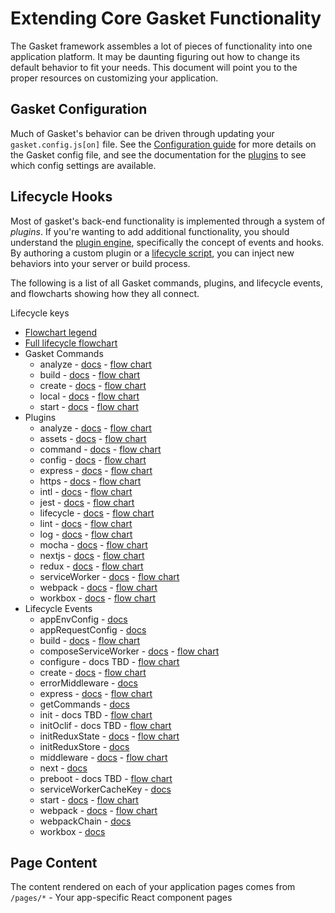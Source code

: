 # Extending Core Gasket Functionality

The Gasket framework assembles a lot of pieces of functionality into one
application platform. It may be daunting figuring out how to change its default
behavior to fit your needs. This document will point you to the proper resources
on customizing your application.

## Gasket Configuration

Much of Gasket's behavior can be driven through updating your
`gasket.config.js[on]` file. See the [Configuration guide] for more details on
the Gasket config file, and see the documentation for the [plugins] to see which
config settings are available.

<!--
    TBD: Create a unified table of all configuration settings so you don't have
    to hunt for what you need!
-->

## Lifecycle Hooks

Most of gasket's back-end functionality is implemented through a system of
_plugins_. If you're wanting to add additional functionality, you should
understand the [plugin engine], specifically the concept of events and hooks.
By authoring a custom plugin or a [lifecycle script], you can inject new
behaviors into your server or build process.

The following is a list of all Gasket commands, plugins, and lifecycle events,
and flowcharts showing how they all connect.

Lifecycle keys

<!-- Do not edit; run `npm run generate` to generate this content. -->
<!-- BEGIN_LIFECYCLE_AUTOGEN -->

* [Flowchart legend](../images/lifecycle/legend.svg)
* [Full lifecycle flowchart](../images/lifecycle/full.svg)
* Gasket Commands
  * analyze - [docs](https://github.com/godaddy/gasket/tree/master/packages/gasket-cli#gasket-analyze) - [flow chart](../images/lifecycle/commands/analyze.svg)
  * build - [docs](https://github.com/godaddy/gasket/tree/master/packages/gasket-cli#gasket-build) - [flow chart](../images/lifecycle/commands/build.svg)
  * create - [docs](https://github.com/godaddy/gasket/tree/master/packages/gasket-cli#gasket-create) - [flow chart](../images/lifecycle/commands/create.svg)
  * local - [docs](https://github.com/godaddy/gasket/tree/master/packages/gasket-cli#gasket-local) - [flow chart](../images/lifecycle/commands/local.svg)
  * start - [docs](https://github.com/godaddy/gasket/tree/master/packages/gasket-cli#gasket-start) - [flow chart](../images/lifecycle/commands/start.svg)
* Plugins
  * analyze - [docs](https://github.com/godaddy/gasket/tree/master/packages/gasket-plugin-analyze) - [flow chart](../images/lifecycle/plugins/analyze.svg)
  * assets - [docs](https://github.com/godaddy/gasket/tree/master/packages/gasket-plugin-assets) - [flow chart](../images/lifecycle/plugins/assets.svg)
  * command - [docs](https://github.com/godaddy/gasket/tree/master/packages/gasket-plugin-command) - [flow chart](../images/lifecycle/plugins/command.svg)
  * config - [docs](https://github.com/godaddy/gasket/tree/master/packages/gasket-plugin-config) - [flow chart](../images/lifecycle/plugins/config.svg)
  * express - [docs](https://github.com/godaddy/gasket/tree/master/packages/gasket-plugin-express) - [flow chart](../images/lifecycle/plugins/express.svg)
  * https - [docs](https://github.com/godaddy/gasket/tree/master/packages/gasket-plugin-https) - [flow chart](../images/lifecycle/plugins/https.svg)
  * intl - [docs](https://github.com/godaddy/gasket/tree/master/packages/gasket-plugin-intl) - [flow chart](../images/lifecycle/plugins/intl.svg)
  * jest - [docs](https://github.com/godaddy/gasket/tree/master/packages/gasket-plugin-jest) - [flow chart](../images/lifecycle/plugins/jest.svg)
  * lifecycle - [docs](https://github.com/godaddy/gasket/tree/master/packages/gasket-plugin-lifecycle) - [flow chart](../images/lifecycle/plugins/lifecycle.svg)
  * lint - [docs](https://github.com/godaddy/gasket/tree/master/packages/gasket-plugin-lint) - [flow chart](../images/lifecycle/plugins/lint.svg)
  * log - [docs](https://github.com/godaddy/gasket/tree/master/packages/gasket-plugin-log) - [flow chart](../images/lifecycle/plugins/log.svg)
  * mocha - [docs](https://github.com/godaddy/gasket/tree/master/packages/gasket-plugin-mocha) - [flow chart](../images/lifecycle/plugins/mocha.svg)
  * nextjs - [docs](https://github.com/godaddy/gasket/tree/master/packages/gasket-plugin-nextjs) - [flow chart](../images/lifecycle/plugins/nextjs.svg)
  * redux - [docs](https://github.com/godaddy/gasket/tree/master/packages/gasket-plugin-redux) - [flow chart](../images/lifecycle/plugins/redux.svg)
  * serviceWorker - [docs](https://github.com/godaddy/gasket/tree/master/packages/gasket-plugin-serviceWorker) - [flow chart](../images/lifecycle/plugins/serviceWorker.svg)
  * webpack - [docs](https://github.com/godaddy/gasket/tree/master/packages/gasket-plugin-webpack) - [flow chart](../images/lifecycle/plugins/webpack.svg)
  * workbox - [docs](https://github.com/godaddy/gasket/tree/master/packages/gasket-plugin-workbox) - [flow chart](../images/lifecycle/plugins/workbox.svg)
* Lifecycle Events
  * appEnvConfig - [docs](https://github.com/godaddy/gasket/tree/master/packages/gasket-plugin-config#appenvconfig)
  * appRequestConfig - [docs](https://github.com/godaddy/gasket/tree/master/packages/gasket-plugin-config#apprequestconfig)
  * build - [docs](https://github.com/godaddy/gasket/tree/master/packages/gasket-cli#gasket-build) - [flow chart](../images/lifecycle/events/build.svg)
  * composeServiceWorker - [docs](https://github.com/godaddy/gasket/tree/master/packages/gasket-plugin-service-worker#composeserviceworker) - [flow chart](../images/lifecycle/events/composeServiceWorker.svg)
  * configure - docs TBD - [flow chart](../images/lifecycle/events/configure.svg)
  * create - [docs](https://github.com/godaddy/gasket/tree/master/packages/gasket-cli#create) - [flow chart](../images/lifecycle/events/create.svg)
  * errorMiddleware - [docs](https://github.com/godaddy/gasket/tree/master/packages/gasket-plugin-express#errormiddleware)
  * express - [docs](https://github.com/godaddy/gasket/tree/master/packages/gasket-plugin-express) - [flow chart](../images/lifecycle/events/express.svg)
  * getCommands - [docs](https://github.com/godaddy/gasket/tree/master/packages/gasket-plugin-command#getcommands)
  * init - docs TBD - [flow chart](../images/lifecycle/events/init.svg)
  * initOclif - docs TBD - [flow chart](../images/lifecycle/events/initOclif.svg)
  * initReduxState - [docs](https://github.com/godaddy/gasket/tree/master/packages/gasket-plugin-redux#initreduxstate) - [flow chart](../images/lifecycle/events/initReduxState.svg)
  * initReduxStore - [docs](https://github.com/godaddy/gasket/tree/master/packages/gasket-plugin-redux#initreduxstore)
  * middleware - [docs](https://github.com/godaddy/gasket/tree/master/packages/gasket-plugin-express#middleware) - [flow chart](../images/lifecycle/events/middleware.svg)
  * next - [docs](https://github.com/godaddy/gasket/tree/master/packages/gasket-plugin-nextjs#next)
  * preboot - docs TBD - [flow chart](../images/lifecycle/events/preboot.svg)
  * serviceWorkerCacheKey - [docs](https://github.com/godaddy/gasket/tree/master/packages/gasket-plugin-service-worker#serviceworkercachekey)
  * start - [docs](https://github.com/godaddy/gasket/tree/master/packages/gasket-cli#gasket-start) - [flow chart](../images/lifecycle/events/start.svg)
  * webpack - [docs](https://github.com/godaddy/gasket/tree/master/packages/gasket-plugin-webpack#webpack) - [flow chart](../images/lifecycle/events/webpack.svg)
  * webpackChain - [docs](https://github.com/godaddy/gasket/tree/master/packages/gasket-plugin-webpack#webpackchain)
  * workbox - [docs](https://github.com/godaddy/gasket/tree/master/packages/gasket-plugin-workbox#workbox)

<!-- END_LIFECYCLE_AUTOGEN -->

## Page Content

The content rendered on each of your application pages comes from `/pages/*` -
Your app-specific React component pages

[plugin engine]: /packages/gasket-engine
[lifecycle script]: /packages/gasket-plugin-lifecycle
[Configuration guide]: ./configuration.md
[plugins]: /packages
